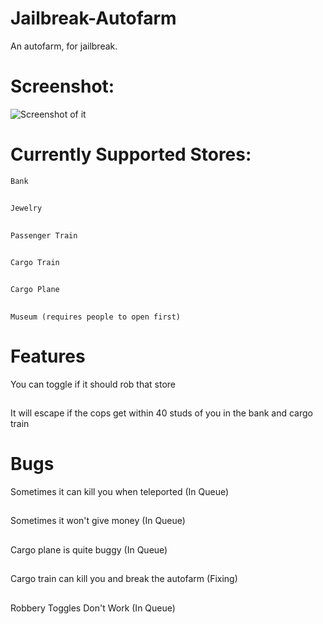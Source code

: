 # Jailbreak-Autofarm
An autofarm, for jailbreak.
# Screenshot:
![Screenshot of it](https://i.imgur.com/CQob9rT.png)
# Currently Supported Stores:
	Bank
##
	Jewelry
##
	Passenger Train
##
	Cargo Train
##
	Cargo Plane
##
	Museum (requires people to open first)
# Features
You can toggle if it should rob that store
##
It will escape if the cops get within 40 studs of you in the bank and cargo train
# Bugs
Sometimes it can kill you when teleported (In Queue)
##
Sometimes it won't give money (In Queue)
##
Cargo plane is quite buggy (In Queue)
##
Cargo train can kill you and break the autofarm (Fixing)
##
Robbery Toggles Don't Work (In Queue)
